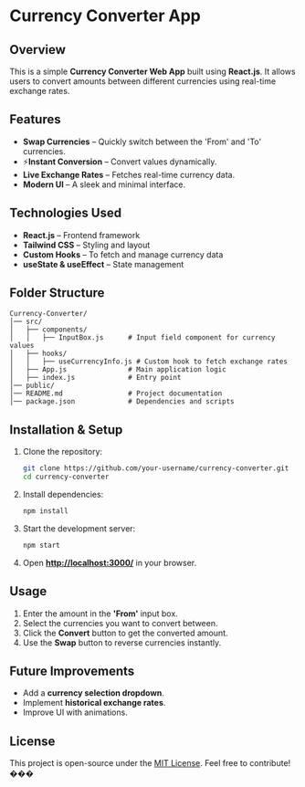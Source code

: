 # Currency Converter App

## Overview

This is a simple **Currency Converter Web App** built using **React.js**. It allows users to convert amounts between different currencies using real-time exchange rates.

## Features

- **Swap Currencies** – Quickly switch between the 'From' and 'To' currencies.
- ⚡**Instant Conversion** – Convert values dynamically.
- **Live Exchange Rates** – Fetches real-time currency data.
- **Modern UI** – A sleek and minimal interface.

## Technologies Used

- **React.js** – Frontend framework
- **Tailwind CSS** – Styling and layout
- **Custom Hooks** – To fetch and manage currency data
- **useState & useEffect** – State management

## Folder Structure

```
Currency-Converter/
│── src/
│   ├── components/
│   │   ├── InputBox.js      # Input field component for currency values
│   ├── hooks/
│   │   ├── useCurrencyInfo.js # Custom hook to fetch exchange rates
│   ├── App.js               # Main application logic
│   ├── index.js             # Entry point
│── public/
│── README.md                # Project documentation
│── package.json             # Dependencies and scripts
```

## Installation & Setup

1. Clone the repository:
   ```bash
   git clone https://github.com/your-username/currency-converter.git
   cd currency-converter
   ```
2. Install dependencies:
   ```bash
   npm install
   ```
3. Start the development server:
   ```bash
   npm start
   ```
4. Open [**http://localhost:3000/**](http://localhost:3000/) in your browser.

## Usage

1. Enter the amount in the **'From'** input box.
2. Select the currencies you want to convert between.
3. Click the **Convert** button to get the converted amount.
4. Use the **Swap** button to reverse currencies instantly.

## Future Improvements

- Add a **currency selection dropdown**.
- Implement **historical exchange rates**.
- Improve UI with animations.

## License

This project is open-source under the [MIT License](LICENSE). Feel free to contribute! ���


